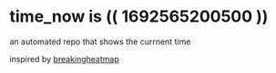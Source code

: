 # time_now is (( 1692565200500 ))

an automated repo that shows the currnent time

inspired by [breakingheatmap](https://github.com/breakingheatmap/breakingheatmap)